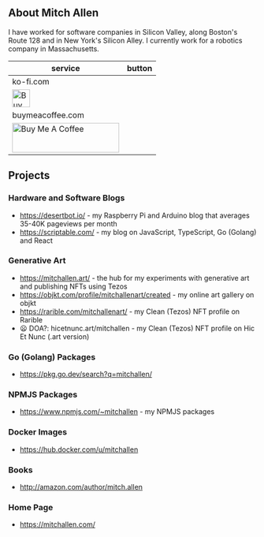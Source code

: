 ## About Mitch Allen

I have worked for software companies in Silicon Valley, along Boston's Route 128 and in New York's Silicon Alley. I currently work for a robotics company in Massachusetts.

| service | button |
|---------|--------|
| ko-fi.com |
<a href='https://ko-fi.com/A0A0KEIOY' target='_blank'><img height='36' style='border:0px;height:36px;' src='https://storage.ko-fi.com/cdn/kofi2.png?v=3' border='0' alt='Buy Me a Coffee at ko-fi.com' /></a> |
| buymeacoffee.com |
<a href="https://www.buymeacoffee.com/mitchallen" target="_blank"><img src="https://cdn.buymeacoffee.com/buttons/v2/default-violet.png" alt="Buy Me A Coffee" style="height: 60px !important;width: 217px !important;" ></a> |

## Projects

### Hardware and Software Blogs

* https://desertbot.io/ - my Raspberry Pi and Arduino blog that averages 35-40K pageviews per month
* https://scriptable.com/ - my blog on JavaScript, TypeScript, Go (Golang) and React

### Generative Art

* https://mitchallen.art/ - the hub for my experiments with generative art and publishing NFTs using Tezos 
* https://objkt.com/profile/mitchallenart/created - my online art gallery on objkt
* https://rarible.com/mitchallenart/ - my Clean (Tezos) NFT profile on Rarible
* 😦 DOA?: hicetnunc.art/mitchallen - my Clean (Tezos) NFT profile on Hic Et Nunc (.art version) 

### Go (Golang) Packages

* https://pkg.go.dev/search?q=mitchallen/

### NPMJS Packages

* https://www.npmjs.com/~mitchallen - my NPMJS packages

### Docker Images

* https://hub.docker.com/u/mitchallen

### Books

* http://amazon.com/author/mitch.allen



### Home Page

* https://mitchallen.com/

<!--
**mitchallen/mitchallen** is a ✨ _special_ ✨ repository because its `README.md` (this file) appears on your GitHub profile.

Here are some ideas to get you started:

- 🔭 I’m currently working on ...
- 🌱 I’m currently learning ...
- 👯 I’m looking to collaborate on ...
- 🤔 I’m looking for help with ...
- 💬 Ask me about ...
- 📫 How to reach me: ...
- 😄 Pronouns: ...
- ⚡ Fun fact: ...
-->

